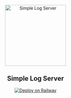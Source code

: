 <p align="center">
  <img style="width: 200px" src="https://i.imgur.com/hhaZ8xt.png" alt="Simple Log Server">
  <h2 align="center">Simple Log Server</h3>

  <p align="center">
    <a href="https://railway.app/template/tdgyuV?referralCode=bncQEM">
      <img src="https://railway.app/button.svg" alt="Deploy on Railway">
    </a>
  </p>
</p>
